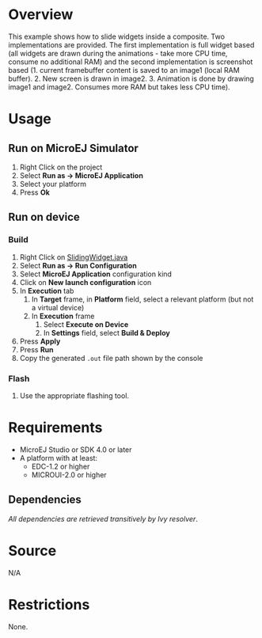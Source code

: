 <!--
 Markdown
 
 Copyright 2016-2018 IS2T. All rights reserved.
 For demonstration purpose only.
 IS2T PROPRIETARY. Use is subject to license terms.
-->

# Overview
This example shows how to slide widgets inside a composite. Two implementations are provided. 
The first implementation is full widget based (all widgets are drawn during the animations - take more CPU time, consume no additional RAM) and the second implementation is screenshot based (1. current framebuffer content is saved to an image1 (local RAM buffer). 2. New screen is drawn in image2. 3. Animation is done by drawing image1 and image2. Consumes more RAM but takes less CPU time).

# Usage
## Run on MicroEJ Simulator
1. Right Click on the project
2. Select **Run as -> MicroEJ Application**
3. Select your platform 
4. Press **Ok**


## Run on device
### Build
1. Right Click on [SlidingWidget.java](src/main/java/com/microej/example/mwt/mvc/SlidingWidget.java)
2. Select **Run as -> Run Configuration**
3. Select **MicroEJ Application** configuration kind
4. Click on **New launch configuration** icon
5. In **Execution** tab
	1. In **Target** frame, in **Platform** field, select a relevant platform (but not a virtual device)
	2. In **Execution** frame
		1. Select **Execute on Device**
		2. In **Settings** field, select **Build & Deploy**
6. Press **Apply**
7. Press **Run**
8. Copy the generated `.out` file path shown by the console

### Flash
1. Use the appropriate flashing tool.

# Requirements
* MicroEJ Studio or SDK 4.0 or later
* A platform with at least:
	* EDC-1.2 or higher
	* MICROUI-2.0 or higher

## Dependencies
_All dependencies are retrieved transitively by Ivy resolver_.

# Source
N/A

# Restrictions
None.
